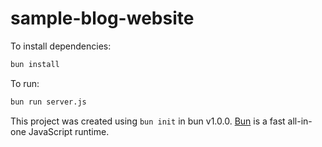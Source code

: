 # sample-blog-website

To install dependencies:

```bash
bun install
```

To run:

```bash
bun run server.js
```

This project was created using `bun init` in bun v1.0.0. [Bun](https://bun.sh) is a fast all-in-one JavaScript runtime.
